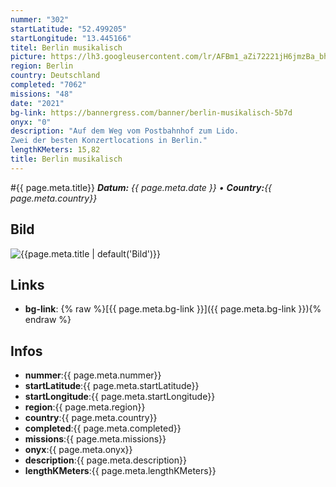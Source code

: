 ```yaml
---
nummer: "302"
startLatitude: "52.499205"
startLongitude: "13.445166"
titel: Berlin musikalisch
picture: https://lh3.googleusercontent.com/lr/AFBm1_aZi72221jH6jmzBa_bhiq2gll-RdTIy-j2Ps8sWvEq-P0BZ8KAz_DtxWa0HjzaRV5r7n9Gbv5prCmv3nkyf9GqOrIU8pEeoMIVF0SKDZvlZoqz7ixgEC2t0TM96wQDi44CfiKAp8lXI50LY743gBy_HiEJjKm7xU43-6fggrAxfWt0fcdZxxp0Z6ZNWeedpiomBQ_ozrWU8Z1aQbiug7-rUaAPyjQH2kGk4AAL5vT1frdPizAjqQDI4dT_DoyJJxRb_4uA8mw_OWAHtQ4bj6hbE5iLo14F-6WesahkmTjbefpV-wQjUfztdbHqsRb3cycBeyOXTTNEWGI_spCRDzq_Ce7b_kU5f6822X3T0Z3mWP6XDepNk7dK5LAzEb4cZZle5CB2AzoDLUpJKICyouIfsZKo1UqWiqljVp1g7M3mhqWwmzPUaVhK6wjd1yM5fOp_OqMpehMTpHU_ZNBSYOWQbT9kBTEXUmSlrgPgoIGFa7y5-FfqQNfEobPFVVA-JKP-yBy3at_fsqx4l6nMwjGpOT2NjT8p2BPqtOUhoD9_MkXi-Cm3Hna1KwzpZQG6d4jnlG7sLJanIb8NeTijARDXesbjWiwCwA9uO7oZYbPYHFGtZLe_T4rX5GSVtwmscUH_BNjeEGt8zjAAhHoAnBMUd_n5lfHPgqs5l1PB4eo0a9f0gM8m-lmcTfdrq_yuz6zK2C1Am78ABo1oQR6_IPsHnlK20rLr4u_0gZP9CcB8JnhQyZ8WyMS7e2rVV7qm33wJiwoSdPORVl4Yix7eVBvKXqlKdrAQ1BhvxG4pfAVW5Dg5PRW3gU32xCJf85nFsgqNvX366KCNZzkUXdPfZYMzrtQjv4jndWlc
region: Berlin
country: Deutschland
completed: "7062"
missions: "48"
date: "2021"
bg-link: https://bannergress.com/banner/berlin-musikalisch-5b7d
onyx: "0"
description: "Auf dem Weg vom Postbahnhof zum Lido. 
Zwei der besten Konzertlocations in Berlin."
lengthKMeters: 15,82
title: Berlin musikalisch
---
```


#{{ page.meta.title}}
_**Datum:** {{ page.meta.date }} • **Country:**{{ page.meta.country}}_

## Bild
![{{page.meta.title | default('Bild')}}]({{page.meta.picture}})

## Links
- **bg-link**: {% raw %}[{{ page.meta.bg-link }}]({{ page.meta.bg-link }}){% endraw %}

## Infos
- **nummer**:{{ page.meta.nummer}}
- **startLatitude**:{{ page.meta.startLatitude}}
- **startLongitude**:{{ page.meta.startLongitude}}
- **region**:{{ page.meta.region}}
- **country**:{{ page.meta.country}}
- **completed**:{{ page.meta.completed}}
- **missions**:{{ page.meta.missions}}
- **onyx**:{{ page.meta.onyx}}
- **description**:{{ page.meta.description}}
- **lengthKMeters**:{{ page.meta.lengthKMeters}}

